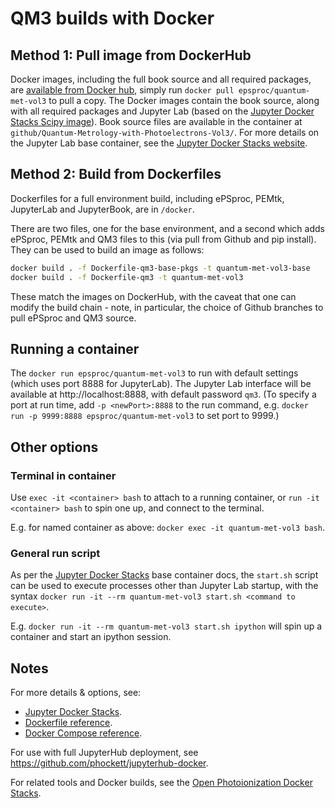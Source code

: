 # QM3 builds with Docker

## Method 1: Pull image from DockerHub

Docker images, including the full book source and all required packages, are [available from Docker hub](https://hub.docker.com/r/epsproc/quantum-met-vol3), simply run `docker pull epsproc/quantum-met-vol3` to pull a copy.
The Docker images contain the book source, along with all required packages and Jupyter Lab (based on the [Jupyter Docker Stacks Scipy image](https://jupyter-docker-stacks.readthedocs.io/en/latest/index.html)). Book source files are available in the container at `github/Quantum-Metrology-with-Photoelectrons-Vol3/`. For more details on the Jupyter Lab base container, see the [Jupyter Docker Stacks website](https://jupyter-docker-stacks.readthedocs.io/en/latest/index.html).


## Method 2: Build from Dockerfiles

Dockerfiles for a full environment build, including ePSproc, PEMtk, JupyterLab and JupyterBook, are in `/docker`.

There are two files, one for the base environment, and a second which adds ePSproc, PEMtk and QM3 files to this (via pull from Github and pip install). They can be used to build an image as follows:

```bash
docker build . -f Dockerfile-qm3-base-pkgs -t quantum-met-vol3-base
docker build . -f Dockerfile-qm3 -t quantum-met-vol3
```

These match the images on DockerHub, with the caveat that one can modify the build chain - note, in particular, the choice of Github branches to pull ePSproc and QM3 source.


## Running a container

The  `docker run epsproc/quantum-met-vol3` to run with default settings (which uses port 8888 for JupyterLab). The Jupyter Lab interface will be available at http://localhost:8888, with default password `qm3`. (To specify a port at run time, add `-p <newPort>:8888` to the run command, e.g. `docker run -p 9999:8888 epsproc/quantum-met-vol3` to set port to 9999.) 


## Other options

### Terminal in container

Use `exec -it <container> bash` to attach to a running container, or `run -it <container> bash` to spin one up, and connect to the terminal.

E.g. for named container as above: `docker exec -it quantum-met-vol3 bash`.

### General run script

As per the [Jupyter Docker Stacks](https://jupyter-docker-stacks.readthedocs.io/en/latest/using/common.html#start-sh) base container docs, the `start.sh` script can be used to execute processes other than Jupyter Lab startup, with the syntax `docker run -it --rm quantum-met-vol3 start.sh <command to execute>`. 

E.g. `docker run -it --rm quantum-met-vol3 start.sh ipython` will spin up a container and start an ipython session.


## Notes

For more details & options, see:

- [Jupyter Docker Stacks](https://jupyter-docker-stacks.readthedocs.io/en/latest/using/running.html).
- [Dockerfile reference](https://docs.docker.com/engine/reference/builder/).
- [Docker Compose reference](https://docs.docker.com/compose/compose-file/compose-file-v3/).

For use with full JupyterHub deployment, see https://github.com/phockett/jupyterhub-docker.

For related tools and Docker builds, see the [Open Photoionization Docker Stacks](https://github.com/phockett/open-photoionization-docker-stacks).

